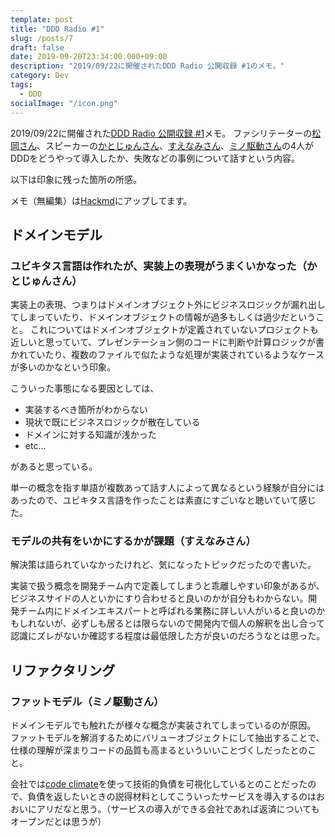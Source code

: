 ```yaml
---
template: post
title: "DDD Radio #1"
slug: /posts/7
draft: false
date: 2019-09-20T23:34:00.000+09:00
description: "2019/09/22に開催されたDDD Radio 公開収録 #1のメモ。"
category: Dev
tags:
  - DDD
socialImage: "/icon.png"
---
```


2019/09/22に開催された[DDD Radio 公開収録 #1](https://ddd-community-jp.connpass.com/event/147596/)メモ。
ファシリテーターの[松岡さん](https://twitter.com/little_hand_s)、スピーカーの[かとじゅんさん](https://twitter.com/j5ik2o)、[すえなみさん](https://twitter.com/a_suenami)、[ミノ駆動さん](https://twitter.com/MinoDriven)の4人がDDDをどうやって導入したか、失敗などの事例について話すという内容。

以下は印象に残った箇所の所感。

メモ（無編集）は[Hackmd](https://hackmd.io/@choco14t/rJer7fLPB)にアップしてます。

## ドメインモデル

### ユビキタス言語は作れたが、実装上の表現がうまくいかなった（かとじゅんさん）

実装上の表現、つまりはドメインオブジェクト外にビジネスロジックが漏れ出してしまっていたり、ドメインオブジェクトの情報が過多もしくは過少だということ。
これについてはドメインオブジェクトが定義されていないプロジェクトも近しいと思っていて、プレゼンテーション側のコードに判断や計算ロジックが書かれていたり、複数のファイルで似たような処理が実装されているようなケースが多いのかなという印象。

こういった事態になる要因としては、

* 実装するべき箇所がわからない
* 現状で既にビジネスロジックが散在している
* ドメインに対する知識が浅かった
* etc...

があると思っている。

単一の概念を指す単語が複数あって話す人によって異なるという経験が自分にはあったので、ユビキタス言語を作ったことは素直にすごいなと聴いていて感じた。

### モデルの共有をいかにするかが課題（すえなみさん）

解決策は語られていなかったけれど、気になったトピックだったので書いた。

実装で扱う概念を開発チーム内で定義してしまうと乖離しやすい印象があるが、ビジネスサイドの人といかにすり合わせると良いのかが自分もわからない。開発チーム内にドメインエキスパートと呼ばれる業務に詳しい人がいると良いのかもしれないが、必ずしも居るとは限らないので開発内で個人の解釈を出し合って認識にズレがないか確認する程度は最低限した方が良いのだろうなとは思った。

## リファクタリング

### ファットモデル（ミノ駆動さん）

ドメインモデルでも触れたが様々な概念が実装されてしまっているのが原因。
ファットモデルを解消するためにバリューオブジェクトにして抽出することで、仕様の理解が深まりコードの品質も高まるといういいことづくしだったとのこと。

会社では[code climate](https://codeclimate.com/)を使って技術的負債を可視化しているとのことだったので、負債を返したいときの説得材料としてこういったサービスを導入するのはおおいにアリだなと思う。（サービスの導入ができる会社であれば返済についてもオープンだとは思うが）
